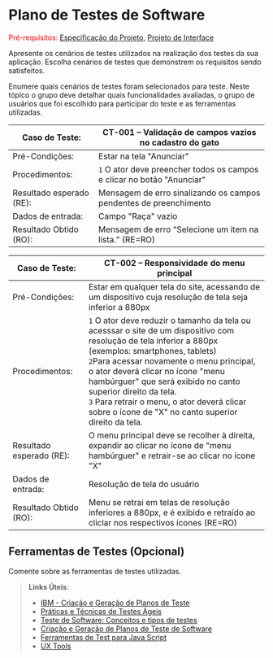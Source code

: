 # Plano de Testes de Software

<span style="color:red">Pré-requisitos: <a href="2-Especificação do Projeto.md"> Especificação do Projeto</a></span>, <a href="3-Projeto de Interface.md"> Projeto de Interface</a>

Apresente os cenários de testes utilizados na realização dos testes da sua aplicação. Escolha cenários de testes que demonstrem os requisitos sendo satisfeitos.

Enumere quais cenários de testes foram selecionados para teste. Neste tópico o grupo deve detalhar quais funcionalidades avaliadas, o grupo de usuários que foi escolhido para participar do teste e as ferramentas utilizadas.

|Caso de Teste: |CT-001 – Validação de campos vazios no cadastro do gato|
|------|-----------------------------------------|
|Pré-Condições: |Estar na tela "Anunciar"|
|Procedimentos: |`1` O ator deve preencher todos os campos e clicar no botão "Anunciar"|
|Resultado esperado (RE): |Mensagem de erro sinalizando os campos pendentes de preenchimento|
|Dados de entrada: |Campo "Raça" vazio|
|Resultado Obtido (RO): |Mensagem de erro “Selecione um item na lista.”  (RE=RO) |

|Caso de Teste: |CT-002 – Responsividade do menu principal|
|------|-----------------------------------------|
|Pré-Condições: |Estar em qualquer tela do site, acessando de um dispositivo cuja resolução de tela seja inferior a 880px|
|Procedimentos: |`1` O ator deve reduzir o tamanho da tela ou acesssar o site de um dispositivo com resolução de tela inferior a 880px (exemplos: smartphones, tablets) <br> `2`Para acessar novamente o menu principal, o ator deverá clicar no ícone "menu hambúrguer" que será exibido no canto superior direito da tela.<br>`3` Para retrair o menu, o ator deverá clicar sobre o ícone de "X" no canto superior direito da tela.|
|Resultado esperado (RE): |O menu principal deve se recolher à direita, expandir ao clicar no ícone de "menu hambúrguer" e retrair-se ao clicar no ícone "X"|
|Dados de entrada: |Resolução de tela do usuário|
|Resultado Obtido (RO): |Menu se retrai em telas de resolução inferiores a 880px, e é exibido e retraído ao cliclar nos respectivos ícones (RE=RO) |
 
## Ferramentas de Testes (Opcional)

Comente sobre as ferramentas de testes utilizadas.
 
> **Links Úteis**:
> - [IBM - Criação e Geração de Planos de Teste](https://www.ibm.com/developerworks/br/local/rational/criacao_geracao_planos_testes_software/index.html)
> - [Práticas e Técnicas de Testes Ágeis](http://assiste.serpro.gov.br/serproagil/Apresenta/slides.pdf)
> -  [Teste de Software: Conceitos e tipos de testes](https://blog.onedaytesting.com.br/teste-de-software/)
> - [Criação e Geração de Planos de Teste de Software](https://www.ibm.com/developerworks/br/local/rational/criacao_geracao_planos_testes_software/index.html)
> - [Ferramentas de Test para Java Script](https://geekflare.com/javascript-unit-testing/)
> - [UX Tools](https://uxdesign.cc/ux-user-research-and-user-testing-tools-2d339d379dc7)
